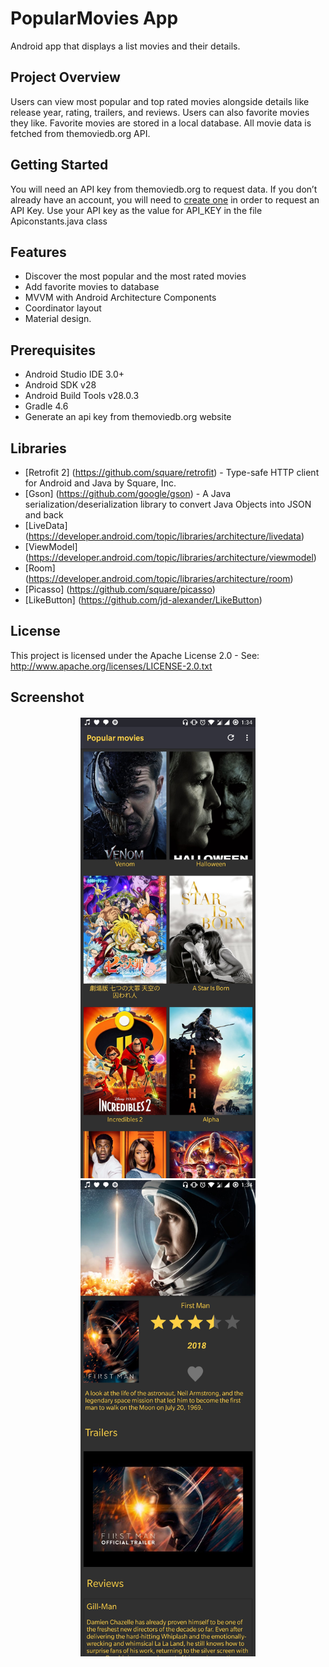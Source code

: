 # PopularMovies App
Android app that displays a list movies and their details.

## Project Overview
Users can view most popular and top rated movies alongside details like release year, rating, trailers, and reviews. Users can also favorite movies they like. Favorite movies are stored in a local database. 
All movie data is fetched from themoviedb.org API. 

## Getting Started
You will need an API key from themoviedb.org to request data. If you don’t already have an account, you will need to [create one](https://www.google.com/url?q=https://www.themoviedb.org/account/signup&sa=D&ust=1533333489625000) in order to
                                                                           request an API Key.
Use your API key as the value for API_KEY in the file Apiconstants.java class

## Features
*   Discover the most popular and the most rated movies
*   Add favorite movies to database
*   MVVM with Android Architecture Components
*   Coordinator layout
*   Material design.

## Prerequisites
*   Android Studio IDE 3.0+
*   Android SDK v28
*   Android Build Tools v28.0.3
*   Gradle 4.6
*   Generate an api key from themoviedb.org website 

## Libraries
*   [Retrofit 2] (https://github.com/square/retrofit) - Type-safe HTTP client for Android and Java by Square, Inc. 
*   [Gson] (https://github.com/google/gson) - A Java serialization/deserialization library to convert Java Objects into JSON and back
*   [LiveData] (https://developer.android.com/topic/libraries/architecture/livedata)
*   [ViewModel] (https://developer.android.com/topic/libraries/architecture/viewmodel)
*   [Room] (https://developer.android.com/topic/libraries/architecture/room)
*   [Picasso] (https://github.com/square/picasso)
*   [LikeButton] (https://github.com/jd-alexander/LikeButton)

## License
This project is licensed under the Apache License 2.0 - See: http://www.apache.org/licenses/LICENSE-2.0.txt

## Screenshot
<h4 align="center">
<img src="screenshots/pop_movies_main.jpg" width=280>
<img src="screenshots/pop_movies_detail.jpg" width=280>

